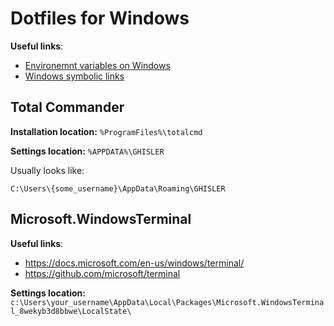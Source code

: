 Dotfiles for Windows
=========

**Useful links**:
* [Environemnt variables on Windows](https://en.wikipedia.org/wiki/Environment_variable#Windows)
* [Windows symbolic links](https://www.howtogeek.com/howto/16226/complete-guide-to-symbolic-links-symlinks-on-windows-or-linux/)

## Total Commander
**Installation location:** `%ProgramFiles%\totalcmd`

**Settings location:** `%APPDATA%\GHISLER`

Usually looks like:
```
C:\Users\{some_username}\AppData\Roaming\GHISLER
```

## Microsoft.WindowsTerminal

**Useful links**:
* https://docs.microsoft.com/en-us/windows/terminal/
* https://github.com/microsoft/terminal

**Settings location:** `c:\Users\your_username\AppData\Local\Packages\Microsoft.WindowsTerminal_8wekyb3d8bbwe\LocalState\`